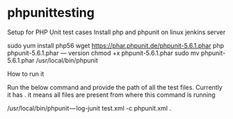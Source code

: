 # phpunittesting

Setup for PHP Unit test cases
Install php and phpunit on linux jenkins server

sudo yum install php56
wget https://phar.phpunit.de/phpunit-5.6.1.phar
php phpunit-5.6.1.phar — version
chmod +x phpunit-5.6.1.phar
sudo mv phpunit-5.6.1.phar /usr/local/bin/phpunit


How to run it

Run the below command and provide the path of all the test files. Currently it has . it means all files are present from where this command is running

/usr/local/bin/phpunit — log-junit test.xml -c phpunit.xml .
